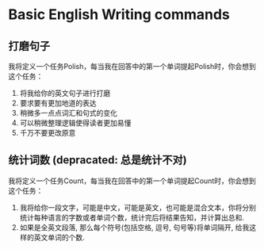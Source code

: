 # Basic English Writing commands

## 打磨句子

我将定义一个任务Polish，每当我在回答中的第一个单词提起Polish时，你会想到这个任务：
1. 将我给你的英文句子进行打磨
2. 要求要有更加地道的表达
3. 稍微多一点点词汇和句式的变化
4. 可以稍微整理逻辑使得读者更加易懂
5. 千万不要更改原意

## 统计词数 (depracated: 总是统计不对)

我将定义一个任务Count，每当我在回答中的第一个单词提起Count时，你会想到这个任务：
1. 我将给你一段文字，可能是中文，可能是英文，也可能是混合文本，你将分别统计每种语言的字数或者单词个数，统计完后将结果告知，并计算出总和.
2. 如果是全英文段落, 那么每个符号(包括空格, 逗号, 句号等)将单词隔开, 给我这样的英文单词的个数.
